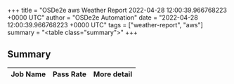 +++
title = "OSDe2e aws Weather Report 2022-04-28 12:00:39.966768223 +0000 UTC"
author = "OSDe2e Automation"
date = "2022-04-28 12:00:39.966768223 +0000 UTC"
tags = ["weather-report", "aws"]
summary = "<table class=\"summary\"></table>"
+++
## Summary

| Job Name | Pass Rate | More detail |
|----------|-----------|-------------|




